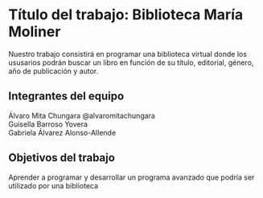 # Título del trabajo: Biblioteca María Moliner

Nuestro trabajo consistirá en programar una biblioteca virtual donde los ususarios podrán buscar un libro en función de su
título, editorial, género, año de publicación y autor. 

## Integrantes del equipo

Álvaro Mita Chungara @alvaromitachungara                
Guisella Barroso Yovera            
Gabriela Álvarez Alonso-Allende     

## Objetivos del trabajo

Aprender a programar y desarrollar un programa avanzado que podría ser utilizado por una biblioteca
